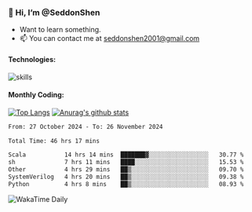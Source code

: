 ### 👋 Hi, I’m @SeddonShen
- Want to learn something.
- 📫 You can contact me at seddonshen2001@gmail.com

#### Technologies:

![skills](https://skillicons.dev/icons?i=scala,js,html,css,bootstrap,jquery,c,cpp,cloudflare,django,docker,flask,git,github,githubactions,linux,latex,mysql,nodejs,ps,php,pr,py,raspberrypi,redis,unreal,v,vscode,vue,bash)

#### Monthly Coding:
[![Top Langs](https://github-readme-stats.vercel.app/api/top-langs?username=seddonshen&show_icons=true&locale=en&layout=compact&hide=html&langs_count=8)](https://github.com/SeddonShen/)
[![Anurag's github stats](https://github-readme-stats.vercel.app/api?username=SeddonShen&count_private=true&show_icons=true)](https://github.com/anuraghazra/github-readme-stats)
<!--START_SECTION:waka-->

```txt
From: 27 October 2024 - To: 26 November 2024

Total Time: 46 hrs 17 mins

Scala           14 hrs 14 mins  ███████▓░░░░░░░░░░░░░░░░░   30.77 %
sh              7 hrs 11 mins   ████░░░░░░░░░░░░░░░░░░░░░   15.53 %
Other           4 hrs 29 mins   ██▒░░░░░░░░░░░░░░░░░░░░░░   09.70 %
SystemVerilog   4 hrs 20 mins   ██▒░░░░░░░░░░░░░░░░░░░░░░   09.38 %
Python          4 hrs 8 mins    ██▒░░░░░░░░░░░░░░░░░░░░░░   08.93 %
```

<!--END_SECTION:waka-->

![WakaTime Daily](https://wakatime.com/share/@seddon2001/61a7e342-5f12-4fea-bf92-1fac161e97d6.svg)
<!---
SeddonShen/SeddonShen is a ✨ special ✨ repository because its `README.md` (this file) appears on your GitHub profile.
You can click the Preview link to take a look at your changes.
--->
